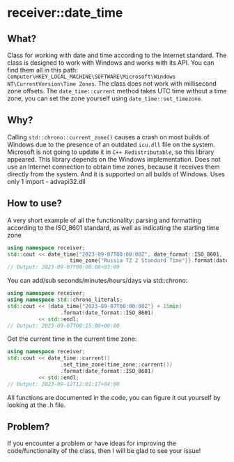 # receiver::date_time
## What?
Class for working with date and time according to the Internet standard. The class is designed to work with Windows and works with its API. You can find them all in this path: `Computer\HKEY_LOCAL_MACHINE\SOFTWARE\Microsoft\Windows NT\CurrentVersion\Time Zones`. The class does not work with millisecond zone offsets. The `date_time::current` method takes UTC time without a time zone, you can set the zone yourself using `date_time::set_timezone`.

## Why?
Calling `std::chrono::current_zone()` causes a crash on most builds of Windows due to the presence of an outdated `icu.dll` file on the system. Microsoft is not going to update it in `C++ Redistributable`, so this library appeared. This library depends on the Windows implementation. Does not use an Internet connection to obtain time zones, because it receives them directly from the system. And it is supported on all builds of Windows. Uses only 1 import - advapi32.dll

## How to use?
A very short example of all the functionality: parsing and formatting according to the ISO_8601 standard, as well as indicating the starting time zone
```cpp
using namespace receiver;
std::cout << date_time{"2023-09-07T00:00:00Z", date_format::ISO_8601,
                    time_zone{"Russia TZ 2 Standard Time"}}.format(date_format::ISO_8601) << std::endl;
// Output: 2023-09-07T00:00:00+03:00
```
You can add/sub seconds/minutes/hours/days via std::chrono:
```cpp
using namespace receiver;
using namespace std::chrono_literals;
std::cout << (date_time{"2023-09-07T00:00:00Z"} + 15min)
                 .format(date_format::ISO_8601)
          << std::endl;
// Output: 2023-09-07T00:15:00+00:00
```
Get the current time in the current time zone:
```cpp
using namespace receiver;
std::cout << date_time::current()
                 .set_time_zone(time_zone::current())
                 .format(date_format::ISO_8601)
          << std::endl;
// Output: 2023-09-12T12:01:17+04:00
```

All functions are documented in the code, you can figure it out yourself by looking at the .h file.

## Problem?
If you encounter a problem or have ideas for improving the code/functionality of the class, then I will be glad to see your issue!

